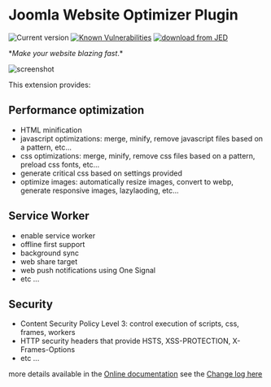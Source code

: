 # Joomla Website Optimizer Plugin

![Current version](https://img.shields.io/badge/dynamic/xml?color=green&label=current%20version&query=%2Fextension%2Fversion&url=https%3A%2F%2Fraw.githubusercontent.com%2Ftbela99%2Fgzip%2Fv.next%2Fgzip.xml) [![Known Vulnerabilities](https://snyk.io/test/github/tbela99/gzip/badge.svg)](https://snyk.io/test/github/tbela99/gzip) [![download from JED](https://img.shields.io/badge/download%20from-JED-blueviolet.svg)](https://extensions.joomla.org/extensions/extension/core-enhancements/performance/gzip/)

\*_Make your website blazing fast_.\*

![screenshot](https://raw.githubusercontent.com/tbela99/gzip/master/Capture.PNG)

This extension provides:

## Performance optimization

- HTML minification
- javascript optimizations: merge, minify, remove javascript files based on a pattern, etc...
- css optimizations: merge, minify, remove css files based on a pattern, preload css fonts, etc...
- generate critical css based on settings provided
- optimize images: automatically resize images, convert to webp, generate responsive images, lazylaoding, etc...

## Service Worker

- enable service worker
- offline first support
- background sync
- web share target
- web push notifications using One Signal
- etc ...

## Security

- Content Security Policy Level 3: control execution of scripts, css, frames, workers
- HTTP security headers that provide HSTS, XSS-PROTECTION, X-Frames-Options
- etc ...

more details available in the [Online documentation](https://tbela99.github.io/gzip/Docs/dist/)
see the [Change log here](./CHANGELOG.md)
